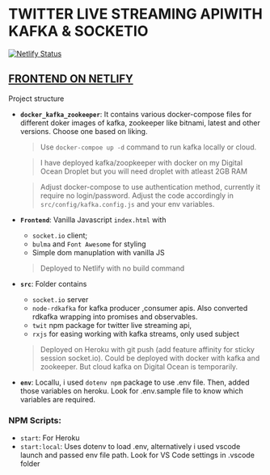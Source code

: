 # TWITTER LIVE STREAMING APIWITH KAFKA & SOCKETIO

[![Netlify Status](https://api.netlify.com/api/v1/badges/cd322eff-74ef-440b-8ede-991dcf80d88e/deploy-status)](https://app.netlify.com/sites/kafka-twiiter-socket/deploys)

## [FRONTEND ON NETLIFY](https://kafka-twiiter-socket.netlify.app/)

Project structure

- **`docker_kafka_zookeeper`**: It contains various docker-compose files for different doker images of kafka, zookeeper like bitnami, latest and other versions. Choose one based on liking.

  > Use `docker-compoe up -d` command to run kafka locally or cloud.

  > I have deployed kafka/zoopkeeper with docker on my Digital Ocean Droplet but you will need droplet with atleast 2GB RAM

  > Adjust docker-compose to use authentication method, currently it require no login/password. Adjust the code accordingly in `src/config/kafka.config.js` and your env variables.

* **`Frontend`**: Vanilla Javascript `index.html` with

  - `socket.io` client;
  - `bulma` and `Font Awesome` for styling
  - Simple dom manuplation with vanilla JS

  > Deployed to Netlify with no build command

- **`src`**: Folder contains

  - `socket.io` server
  - `node-rdkafka` for kafka producer ,consumer apis. Also converted rdkafka wrapping into promises and observables.
  - `twit` npm package for twitter live streaming api,
  - `rxjs` for easing working with kafka streams, only used subject

  > Deployed on Heroku with git push (add feature affinity for sticky session socket.io). Could be deployed with docker with kafka and zookeeper. But cloud kafka on Digital Ocean is temporarily.

- **`env`**: Locallu, i used `dotenv npm` package to use .env file. Then, added those variables on heroku. Look for .env.sample file to know which variables are required.

### NPM Scripts:

- `start`: For Heroku
- `start:local`: Uses dotenv to load .env, alternatively i used vscode launch and passed env file path. Look for VS Code settings in .vscode folder

